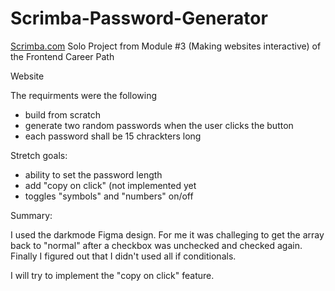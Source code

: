 # Scrimba-Password-Generator
<a href="https://scrimba.com/">Scrimba.com</a> Solo Project from Module #3 (Making websites interactive) of the Frontend Career Path

<a>Website<a>

The requirments were the following

- build from scratch
- generate two random passwords when the user clicks the button
- each password shall be 15 chrackters long
  
Stretch goals:

- ability to set the password length
- add "copy on click" (not implemented yet
- toggles "symbols" and "numbers" on/off

Summary:

I used the darkmode Figma design. For me it was challeging to get the array back to "normal" after a checkbox was unchecked and checked again. 
Finally I figured out that I didn't used all if conditionals.

I will try to implement the "copy on click" feature.
